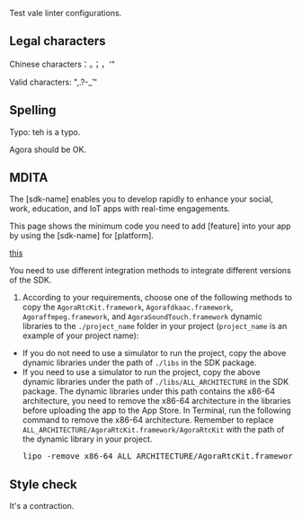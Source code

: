 Test vale linter configurations.

## Legal characters

Chinese characters：。；，‘“ 

Valid characters: ",.?-_™

## Spelling

Typo: teh is a typo.

Agora should be OK.


## MDITA

The [sdk-name] enables you to develop rapidly to enhance your social, work, education, and IoT apps with real-time engagements.

This page shows the minimum code you need to add [feature] into your app by using the [sdk-name] for [platform].

[this](somelink)

<p conref="conref/integrate-the-sdk-apple.dita#integrate-the-sdk/cocoapods"></p>

You need to use different integration methods to integrate different versions of the SDK.

1. According to your requirements, choose one of the following methods to copy the `AgoraRtcKit.framework`, `Agorafdkaac.framework`, <ph props="video live lives">`Agoraffmpeg.framework`, </ph>and `AgoraSoundTouch.framework` dynamic libraries to the `./project_name` folder in your project (`project_name` is an example of your project name):

<ul>
<li>If you do not need to use a simulator to run the project, copy the above dynamic libraries under the path of <code>./libs</code> in the SDK package.</li>
<li>If you need to use a simulator to run the project, copy the above dynamic libraries under the path of <code>./libs/ALL_ARCHITECTURE</code> in the SDK package. The dynamic libraries under this path contains the x86-64 architecture, you need to remove the x86-64 architecture in the libraries before uploading the app to the App Store.
In Terminal, run the following command to remove the x86-64 architecture. Remember to replace <code>ALL_ARCHITECTURE/AgoraRtcKit.framework/AgoraRtcKit</code> with the path of the dynamic library in your project.
<pre>lipo -remove x86-64 ALL_ARCHITECTURE/AgoraRtcKit.framework/AgoraRtcKit -output ALL_ARCHITECTURE/AgoraRtcKit.framework/AgoraRtcKit</pre>
</li>
</ul>


## Style check

It's a contraction.